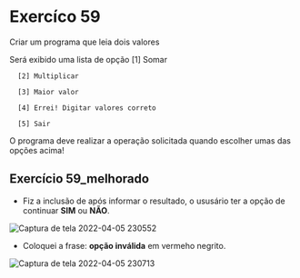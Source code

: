 # Exercíco 59

Criar um programa que leia dois valores

Será exibido uma lista de opção
      [1] Somar
      
      [2] Multiplicar
      
      [3] Maior valor
      
      [4] Errei! Digitar valores correto
      
      [5] Sair

O programa deve realizar a operação solicitada quando escolher umas das opções acima!



## Exercício 59_melhorado

* Fiz a inclusão de após informar o resultado, o ususário ter a opção de continuar **SIM** ou **NÃO**.

![Captura de tela 2022-04-05 230552](https://user-images.githubusercontent.com/101613123/161881513-43c6f23f-0001-4ed1-bd4f-b11e856999ce.png)

* Coloquei a frase: **opção inválida** em vermeho negrito.

![Captura de tela 2022-04-05 230713](https://user-images.githubusercontent.com/101613123/161881659-1080950b-9b7b-47c8-8073-95fdf9c44b26.png)
